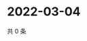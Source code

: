 # 2022-03-04

共 0 条

<!-- BEGIN WEIBO -->
<!-- 最后更新时间 Fri Mar 04 2022 10:41:46 GMT+0800 (China Standard Time) -->

<!-- END WEIBO -->
